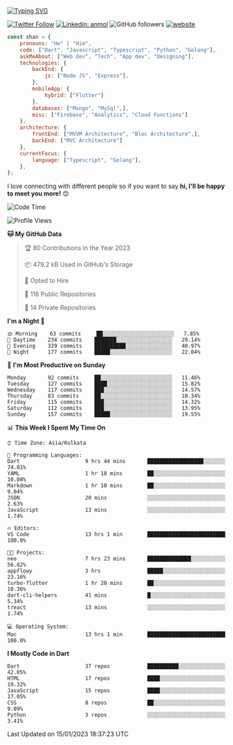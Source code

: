 [![Typing SVG](https://readme-typing-svg.herokuapp.com?lines=Hey%2C+I'm+Shan;I+am+a+Full+Stack+Developer)](https://git.io/typing-svg)

<!-- <img align='right' src="https://media.giphy.com/media/M9gbBd9nbDrOTu1Mqx/giphy.gif" width="230"> -->

[![Twitter Follow](https://img.shields.io/twitter/follow/shan__shaji?style=flat)](https://twitter.com/intent/follow?screen_name=shan__shaji)
[![Linkedin: anmol](https://img.shields.io/badge/shan-shaji?style=flat-square&logo=Linkedin&logoColor=white&link=https://www.linkedin.com/in/shan-shaji/)](https://www.linkedin.com/in/shan-shaji/)
![GitHub followers](https://img.shields.io/github/followers/shan-shaji?label=Follow&style=social)
[![website](https://img.shields.io/badge/Website-46a2f1.svg?&style=flat-square&logo=Google-Chrome&logoColor=white&link=http://shan-shaji.github.io/)](http://shan-shaji.github.io/)




```javascript
const shan = {
    pronouns: "He" | "Him",
    code: ["Dart", "Javascript", "Typescript", "Python", "Golang"],
    askMeAbout: ["Web dev", "Tech", "App dev", "Designing"],
    technologies: {
        backEnd: {
            js: ["Node JS", "Express"],
        },
        mobileApp: {
            hybrid: ["Flutter"]
        },
        databases: ["Mongo", "MySql",],
        misc: ["Firebase", "Analytics", "Cloud Functions"]
    },
    architecture: {
        frontEnd: ["MVVM Architecture", "Bloc Architecture",],
        backEnd: ["MVC Architecture"]
    },
    currentFocus: {
        language: ["Typescript", "Golang"],
    },
};
```

I love connecting with different people</b> so if you want to say <b>hi, I'll be happy to meet you more!</b> 😊</em>


<!--START_SECTION:waka-->
![Code Time](http://img.shields.io/badge/Code%20Time-1%2C681%20hrs%2027%20mins-blue)

![Profile Views](http://img.shields.io/badge/Profile%20Views-46-blue)

**🐱 My GitHub Data** 

> 🏆 80 Contributions in the Year 2023
 > 
> 📦 479.2 kB Used in GitHub's Storage 
 > 
> 💼 Opted to Hire
 > 
> 📜 116 Public Repositories 
 > 
> 🔑 14 Private Repositories  
 > 
**I'm a Night 🦉** 

```text
🌞 Morning    63 commits     ██░░░░░░░░░░░░░░░░░░░░░░░   7.85% 
🌆 Daytime    234 commits    ███████░░░░░░░░░░░░░░░░░░   29.14% 
🌃 Evening    329 commits    ██████████░░░░░░░░░░░░░░░   40.97% 
🌙 Night      177 commits    █████░░░░░░░░░░░░░░░░░░░░   22.04%

```
📅 **I'm Most Productive on Sunday** 

```text
Monday       92 commits     ██░░░░░░░░░░░░░░░░░░░░░░░   11.46% 
Tuesday      127 commits    ████░░░░░░░░░░░░░░░░░░░░░   15.82% 
Wednesday    117 commits    ███░░░░░░░░░░░░░░░░░░░░░░   14.57% 
Thursday     83 commits     ██░░░░░░░░░░░░░░░░░░░░░░░   10.34% 
Friday       115 commits    ███░░░░░░░░░░░░░░░░░░░░░░   14.32% 
Saturday     112 commits    ███░░░░░░░░░░░░░░░░░░░░░░   13.95% 
Sunday       157 commits    █████░░░░░░░░░░░░░░░░░░░░   19.55%

```


📊 **This Week I Spent My Time On** 

```text
⌚︎ Time Zone: Asia/Kolkata

💬 Programming Languages: 
Dart                     9 hrs 44 mins       ██████████████████░░░░░░░   74.81% 
YAML                     1 hr 18 mins        ██░░░░░░░░░░░░░░░░░░░░░░░   10.08% 
Markdown                 1 hr 10 mins        ██░░░░░░░░░░░░░░░░░░░░░░░   9.04% 
JSON                     20 mins             ░░░░░░░░░░░░░░░░░░░░░░░░░   2.63% 
JavaScript               13 mins             ░░░░░░░░░░░░░░░░░░░░░░░░░   1.74%

🔥 Editors: 
VS Code                  13 hrs 1 min        █████████████████████████   100.0%

🐱‍💻 Projects: 
neo                      7 hrs 23 mins       ██████████████░░░░░░░░░░░   56.82% 
appflowy                 3 hrs               █████░░░░░░░░░░░░░░░░░░░░   23.16% 
turbo-flutter            1 hr 20 mins        ██░░░░░░░░░░░░░░░░░░░░░░░   10.36% 
dart-cli-helpers         41 mins             █░░░░░░░░░░░░░░░░░░░░░░░░   5.34% 
treact                   13 mins             ░░░░░░░░░░░░░░░░░░░░░░░░░   1.74%

💻 Operating System: 
Mac                      13 hrs 1 min        █████████████████████████   100.0%

```

**I Mostly Code in Dart** 

```text
Dart                     37 repos            ██████████░░░░░░░░░░░░░░░   42.05% 
HTML                     17 repos            ████░░░░░░░░░░░░░░░░░░░░░   19.32% 
JavaScript               15 repos            ████░░░░░░░░░░░░░░░░░░░░░   17.05% 
CSS                      8 repos             ██░░░░░░░░░░░░░░░░░░░░░░░   9.09% 
Python                   3 repos             ░░░░░░░░░░░░░░░░░░░░░░░░░   3.41%

```



 Last Updated on 15/01/2023 18:37:23 UTC
<!--END_SECTION:waka-->


